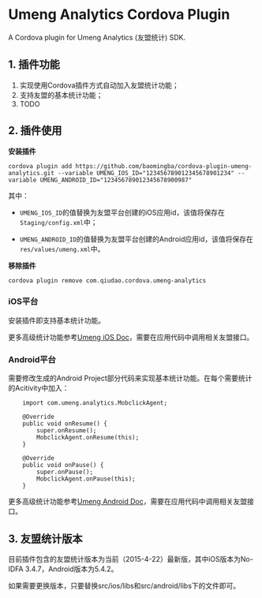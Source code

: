 # Umeng Analytics Cordova Plugin

A Cordova plugin for Umeng Analytics (友盟统计) SDK.

## 1. 插件功能

1. 实现使用Cordova插件方式自动加入友盟统计功能；
2. 支持友盟的基本统计功能；
3. TODO

## 2. 插件使用

**安装插件**

    cordova plugin add https://github.com/baomingba/cordova-plugin-umeng-analytics.git --variable UMENG_IOS_ID="123456789012345678901234" --variable UMENG_ANDROID_ID="123456789012345678900987"
    
其中：

- `UMENG_IOS_ID`的值替换为友盟平台创建的iOS应用id，该值将保存在`Staging/config.xml`中；

- `UMENG_ANDROID_ID`的值替换为友盟平台创建的Android应用id，该值将保存在`res/values/umeng.xml`中。

**移除插件**

    cordova plugin remove com.qiudao.cordova.umeng-analytics

### iOS平台
      
安装插件即支持基本统计功能。

更多高级统计功能参考[Umeng iOS Doc](http://dev.umeng.com/analytics/ios-doc)，需要在应用代码中调用相关友盟接口。  
      
### Android平台

需要修改生成的Android Project部分代码来实现基本统计功能。在每个需要统计的Acitivity中加入：

        import com.umeng.analytics.MobclickAgent;

        @Override
        public void onResume() {
            super.onResume();
            MobclickAgent.onResume(this);
        }
        
        @Override
        public void onPause() {
            super.onPause();
            MobclickAgent.onPause(this);
        }

更多高级统计功能参考[Umeng Android Doc](http://dev.umeng.com/analytics/android-doc)，需要在应用代码中调用相关友盟接口。  

## 3. 友盟统计版本
目前插件包含的友盟统计版本为当前（2015-4-22）最新版，其中iOS版本为No-IDFA 3.4.7，Android版本为5.4.2。

如果需要更换版本，只要替换src/ios/libs和src/android/libs下的文件即可。
